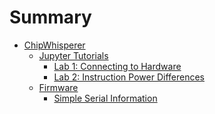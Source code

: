 # Summary

<!-- - [Introduction](introduction/README.md)
    - [Intro 1](introduction/intro1.md)
    - [Intro 2](introduction/intro2.md)
    - [Intro 3](introduction/intro3.md)


- [Introduction2](2/README.md)
    - [Intro 1](2/intro1.md)
    - [Intro 2](2/intro2.md)
    - [Intro 3](2/intro3.md) -->

- [ChipWhisperer](chipwhisperer/Readme.md)
    - [Jupyter Tutorials](chipwhisperer/jupyter/jupyter.md)
        - [Lab 1: Connecting to Hardware](chipwhisperer/jupyter/lab1/lab1.md)
        - [Lab 2: Instruction Power Differences](chipwhisperer/jupyter/lab2_1a/lab2_1a.md)
    - [Firmware](chipwhisperer/firmware/firmware.md)
        - [Simple Serial Information](chipwhisperer/firmware/simpleserial/simpleserial.md)
